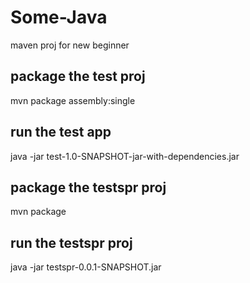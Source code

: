 # Some-Java
 maven proj for new beginner
 
## package the test proj

mvn package assembly:single

## run the test app

java -jar test-1.0-SNAPSHOT-jar-with-dependencies.jar

## package the testspr proj
mvn package

## run the testspr proj
java -jar testspr-0.0.1-SNAPSHOT.jar
